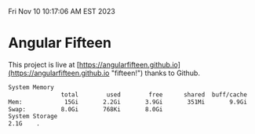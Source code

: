 Fri Nov 10 10:17:06 AM EST 2023

# Angular Fifteen


This project is live at [https://angularfifteen.github.io](https://angularfifteen.github.io "fifteen!") thanks to Github.

```bash
System Memory
               total        used        free      shared  buff/cache   available
Mem:            15Gi       2.2Gi       3.9Gi       351Mi       9.9Gi        13Gi
Swap:          8.0Gi       768Ki       8.0Gi
System Storage
2.1G	.
